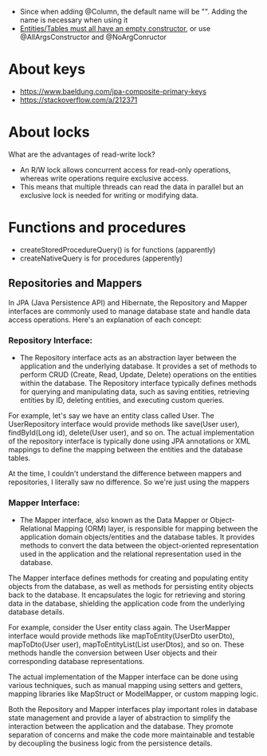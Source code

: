 - Since when adding @Column, the default name will be "". Adding the name is necessary when using it
- [Entities/Tables must all have an empty constructor](https://stackoverflow.com/questions/25930949/deployment-of-persistenceunit-failed-close-all-factories-for-this-persist), or use @AllArgsConstructor and @NoArgConructor

# About keys
- https://www.baeldung.com/jpa-composite-primary-keys 
- https://stackoverflow.com/a/212371

# About locks
What are the advantages of read-write lock?
- An R/W lock allows concurrent access for read-only operations, whereas write operations require exclusive access. 
- This means that multiple threads can read the data in parallel but an exclusive lock is needed for writing or modifying data.

# Functions and procedures
- createStoredProcedureQuery() is for functions (apparently)
- createNativeQuery is for procedures (apperently)

## Repositories and Mappers
In JPA (Java Persistence API) and Hibernate, the Repository and Mapper interfaces are commonly used to manage database state and handle data access operations. Here's an explanation of each concept:

### Repository Interface:
- The Repository interface acts as an abstraction layer between the application and the underlying database. It provides a set of methods to perform CRUD (Create, Read, Update, Delete) operations on the entities within the database. The Repository interface typically defines methods for querying and manipulating data, such as saving entities, retrieving entities by ID, deleting entities, and executing custom queries.

For example, let's say we have an entity class called User. The UserRepository interface would provide methods like save(User user), findById(Long id), delete(User user), and so on. The actual implementation of the repository interface is typically done using JPA annotations or XML mappings to define the mapping between the entities and the database tables.

At the time, I couldn't understand the difference between mappers and repositories, I literally saw no difference. So we're just using the mappers

### Mapper Interface:
- The Mapper interface, also known as the Data Mapper or Object-Relational Mapping (ORM) layer, is responsible for mapping between the application domain objects/entities and the database tables. It provides methods to convert the data between the object-oriented representation used in the application and the relational representation used in the database.

The Mapper interface defines methods for creating and populating entity objects from the database, as well as methods for persisting entity objects back to the database. It encapsulates the logic for retrieving and storing data in the database, shielding the application code from the underlying database details.

For example, consider the User entity class again. The UserMapper interface would provide methods like mapToEntity(UserDto userDto), mapToDto(User user), mapToEntityList(List<UserDto> userDtos), and so on. These methods handle the conversion between User objects and their corresponding database representations.

The actual implementation of the Mapper interface can be done using various techniques, such as manual mapping using setters and getters, mapping libraries like MapStruct or ModelMapper, or custom mapping logic.

Both the Repository and Mapper interfaces play important roles in database state management and provide a layer of abstraction to simplify the interaction between the application and the database. They promote separation of concerns and make the code more maintainable and testable by decoupling the business logic from the persistence details.